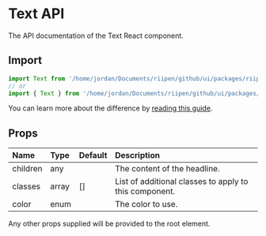 <!--- This documentation is automatically generated, do not try to edit it. -->

# Text API

<p class="description">The API documentation of the Text React component.</p>

## Import

```js
import Text from '/home/jordan/Documents/riipen/github/ui/packages/riipen-ui/components/Text.jsx/Text';
// or
import { Text } from '/home/jordan/Documents/riipen/github/ui/packages/riipen-ui/components/Text.jsx';
```

You can learn more about the difference by [reading this guide](/guides/minimizing-bundle-size/).

## Props

| Name | Type | Default | Description |
|:-----|:-----|:--------|:------------|
| <span class="prop-name">children</span> | <span class="prop-type">any</span> |  | The content of the headline. |
| <span class="prop-name">classes</span> | <span class="prop-type">array</span> | <span class="prop-default">[]</span> | List of additional classes to apply to this component. |
| <span class="prop-name">color</span> | <span class="prop-type">enum</span> |  | The color to use. |

Any other props supplied will be provided to the root element.